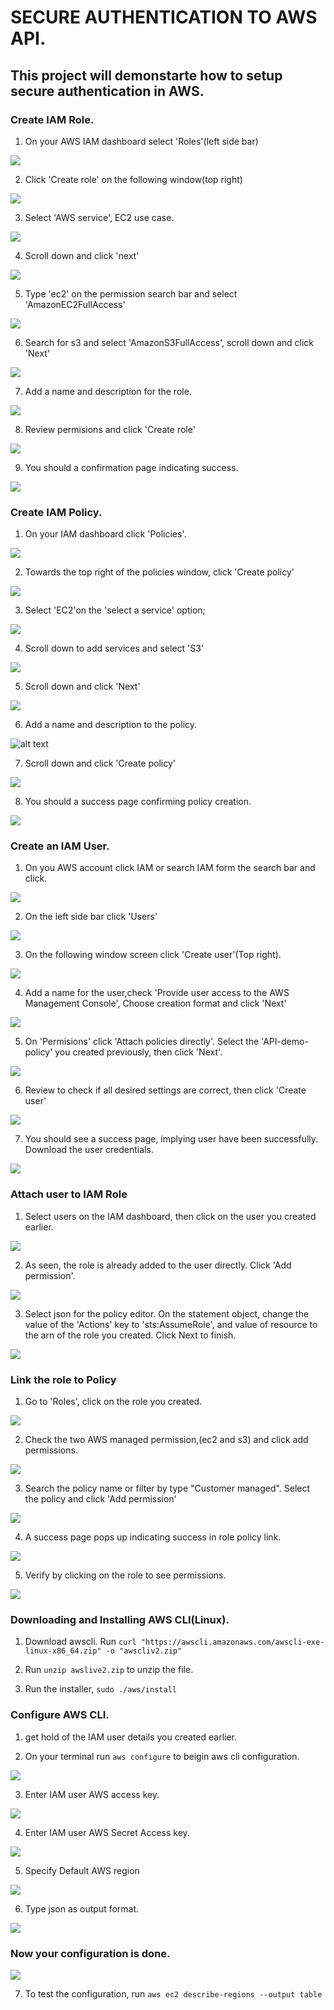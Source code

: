 # SECURE AUTHENTICATION TO AWS API.
## This project will demonstarte how to setup secure authentication in AWS.


### Create IAM Role.

1. On your AWS IAM dashboard select 'Roles'(left side bar)

![](./img/Pasted%20image%20(7).png)

2. Click 'Create role' on the following window(top right)

![](./img/Pasted%20image%20(8).png)

3. Select 'AWS service', EC2 use case.

![](./img/Pasted%20image%20(9).png)

4. Scroll down and click 'next'

![](./img/Pasted%20image%20(10).png)

5. Type 'ec2' on the permission search bar and select 'AmazonEC2FullAccess'

![](./img/Pasted%20image%20(11).png)

6. Search for s3 and select 'AmazonS3FullAccess', scroll down and click 'Next'

![](./img/Pasted%20image%20(13).png)

7. Add a name and description for the role.

![](./img/Pasted%20image%20(14).png)

8. Review permisions and click 'Create role'

![](./img/Pasted%20image%20(15).png)

9. You should a confirmation page indicating success.

![](./img/Pasted%20image%20(16).png)


### Create IAM Policy.

1. On your IAM dashboard click 'Policies'.

![](./img/Pasted%20image%20(18).png)

2. Towards the top right of the policies window, click 'Create policy'

![](./img/Pasted%20image%20(19).png)

3. Select 'EC2'on the 'select a service' option;

![](./img/Pasted%20image%20(20).png)

4. Scroll down to add services and select 'S3'

![](./img/Pasted%20image%20(21).png)

5. Scroll down and click 'Next'

![](./img/Pasted%20image%20(22).png)

6. Add a name and description to the policy.

![alt text](./img/Pasted%20image%20(23).png)

7. Scroll down and click 'Create policy'

![](./img/Pasted%20image%20(24).png)

8. You should a success page confirming policy creation.

![](./img/Pasted%20image%20(25).png)




### Create an IAM User.

1. On you AWS account click IAM or search IAM form the search bar and click.

![](./img/Pasted%20image%20(3).png)

2. On the left side bar click 'Users'

![](./img/Pasted%20image%20(4).png)

3. On the following window screen click 'Create user'(Top right).

![](./img/Pasted%20image%20(5).png)

4. Add a name for the user,check 'Provide user access to the AWS Management Console', Choose creation format and click 'Next'

![](./img/Pasted%20image%20(26).png)

5. On 'Permisions' click 'Attach policies directly'. Select the 'API-demo-policy' you created previously, then click 'Next'.

![](./img/Pasted%20image%20(27).png)


6. Review to check if all desired settings are correct, then click 'Create user'


![](./img/Pasted%20image%20(28).png)

7. You should see a success page, implying user have been successfully. Download the user credentials.

![](./img/Pasted%20image%20(29).png)


### Attach user to IAM Role

1. Select users on the IAM dashboard, then click on the user you created earlier.

![](./img/Pasted%20image%20(30).png)

2. As seen, the role is already added to the user directly. Click 'Add permission'.

![](./img/Pasted%20image%20(31).png)

3. Select json for the policy editor. On the statement object, change the value of the 'Actions' key to 'sts:AssumeRole', and value of resource to the arn of the role you created. Click Next to finish.

![](./img/Pasted%20image%20(36).png)

### Link the role to Policy

1. Go to 'Roles', click on the role you created.

![](./img/Pasted%20image%20(37).png)

2. Check the two AWS managed permission,(ec2 and s3) and click add permissions.

![](./img/Pasted%20image%20(38).png)

3. Search the policy name or filter by type "Customer managed". Select the policy and click 'Add permission'

![](./img/Pasted%20image%20(39).png)

4. A success page pops up indicating success in role policy link.

![](./img/Pasted%20image%20(40).png)

5. Verify by clicking on the role to see permissions.

![](./img/Pasted%20image%20(41).png)

### Downloading and Installing AWS CLI(Linux).

1. Download awscli. Run `curl "https://awscli.amazonaws.com/awscli-exe-linux-x86_64.zip" -o "awscliv2.zip"
`
2. Run `unzip awslive2.zip` to unzip the file.

3. Run the installer, `sudo ./aws/install`

### Configure AWS CLI.

1. get hold of the IAM user details you created earlier.

2. On your terminal run `aws configure` to beigin aws cli configuration.

![](./img/Pasted%20image%20(42).png)

3. Enter IAM user AWS access key.

![](./img/Pasted%20image%20(43).png)

4. Enter IAM user AWS Secret Access key.

![](./img/Pasted%20image%20(44).png)

5. Specify Default AWS region

![](./img/Pasted%20image%20(45).png)

6. Type json as output format.

![](./img/Pasted%20image%20(46).png)

### Now your configuration is done.

![](./img/Pasted%20image%20(47).png)

7. To test the configuration, run `aws ec2 describe-regions --output table`
